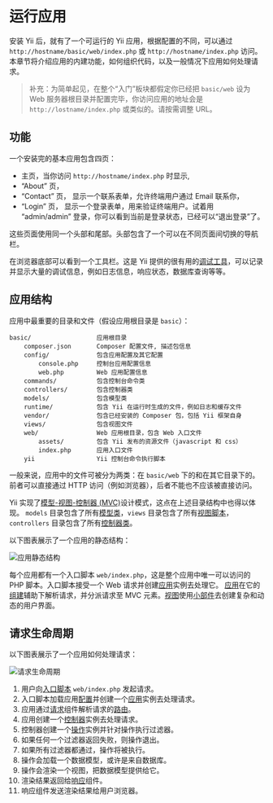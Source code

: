 运行应用
====================

安装 Yii 后，就有了一个可运行的 Yii 应用，根据配置的不同，可以通过 `http://hostname/basic/web/index.php` 或 `http://hostname/index.php` 访问。本章节将介绍应用的内建功能，如何组织代码，以及一般情况下应用如何处理请求。

> 补充：为简单起见，在整个“入门”板块都假定你已经把 `basic/web` 设为 Web 服务器根目录并配置完毕，你访问应用的地址会是 `http://lostname/index.php` 或类似的。请按需调整 URL。

功能 <a name="functionality"></a>
-------------

一个安装完的基本应用包含四页：

*  主页，当你访问 `http://hostname/index.php` 时显示,
* “About” 页，
* “Contact” 页， 显示一个联系表单，允许终端用户通过 Email 联系你，
* “Login” 页， 显示一个登录表单，用来验证终端用户。试着用 “admin/admin” 登录，你可以看到当前是登录状态，已经可以“退出登录”了。

这些页面使用同一个头部和尾部。头部包含了一个可以在不同页面间切换的导航栏。

在浏览器底部可以看到一个工具栏。这是 Yii 提供的很有用的[调试工具](tool-debugger.md)，可以记录并显示大量的调试信息，例如日志信息，响应状态，数据库查询等等。


应用结构 <a name="application-structure"></a>
---------------------

应用中最重要的目录和文件（假设应用根目录是 `basic`）：

```
basic/                  应用根目录
    composer.json       Composer 配置文件, 描述包信息
    config/             包含应用配置及其它配置
        console.php     控制台应用配置信息
        web.php         Web 应用配置信息
    commands/           包含控制台命令类
    controllers/        包含控制器类
    models/             包含模型类
    runtime/            包含 Yii 在运行时生成的文件，例如日志和缓存文件
    vendor/             包含已经安装的 Composer 包，包括 Yii 框架自身
    views/              包含视图文件
    web/                Web 应用根目录，包含 Web 入口文件
        assets/         包含 Yii 发布的资源文件（javascript 和 css）
        index.php       应用入口文件
    yii                 Yii 控制台命令执行脚本
```

一般来说，应用中的文件可被分为两类：在 `basic/web` 下的和在其它目录下的。前者可以直接通过 HTTP 访问（例如浏览器），后者不能也不应该被直接访问。

Yii 实现了[模型-视图-控制器 (MVC)](http://wikipedia.org/wiki/Model-view-controller)设计模式，这点在上述目录结构中也得以体现。 `models` 目录包含了所有[模型类](structure-models.md)，`views` 目录包含了所有[视图脚本](structure-views.md)，`controllers` 目录包含了所有[控制器类](structure-controllers.md)。

以下图表展示了一个应用的静态结构：

![应用静态结构](images/application-structure.png)

每个应用都有一个入口脚本 `web/index.php`，这是整个应用中唯一可以访问的 PHP 脚本。入口脚本接受一个 Web 请求并创建[应用](structure-application.md)实例去处理它。 [应用](structure-applications.md)在它的[组建](concept-components.md)辅助下解析请求，并分派请求至 MVC 元素。[视图](structure-views.md)使用[小部件](structure-widgets.md)去创建复杂和动态的用户界面。


请求生命周期 <a name="request-lifecycle"></a>
-----------------

以下图表展示了一个应用如何处理请求：

![请求生命周期](images/application-lifecycle.png)

1. 用户向[入口脚本](structure-entry-scripts.md) `web/index.php` 发起请求。
2. 入口脚本加载应用[配置](concept-configurations.md)并创建一个[应用](structure-applications.md)实例去处理请求。
3. 应用通过[请求](runtime-request.md)组件解析请求的[路由](runtime-routing.md)。
4. 应用创建一个[控制器](structure-controllers.md)实例去处理请求。
5. 控制器创建一个[操作](structure-controllers.md)实例并针对操作执行过滤器。
6. 如果任何一个过滤器返回失败，则操作退出。
7. 如果所有过滤器都通过，操作将被执行。
8. 操作会加载一个数据模型，或许是来自数据库。
9. 操作会渲染一个视图，把数据模型提供给它。
10. 渲染结果返回给[响应](runtime-responses.md)组件。
11. 响应组件发送渲染结果给用户浏览器。

